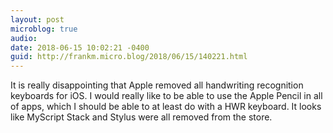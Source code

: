 ```yaml
---
layout: post
microblog: true
audio: 
date: 2018-06-15 10:02:21 -0400
guid: http://frankm.micro.blog/2018/06/15/140221.html
---
```

It is really disappointing that Apple removed all handwriting recognition keyboards for iOS. I would really like to be able to use the Apple Pencil in all of apps, which I should be able to at least do with a HWR keyboard. It looks like MyScript Stack and Stylus were all removed from the store.
